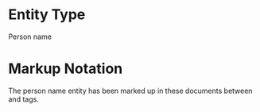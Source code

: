 # Entity Type
Person name
# Markup Notation
The person name entity has been marked up in these documents between <person> and </person> tags.
